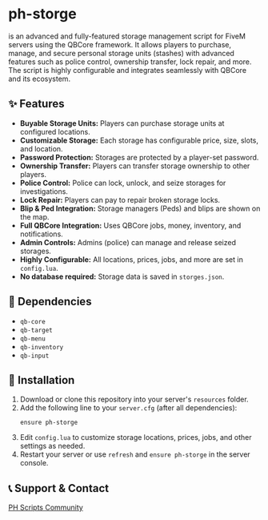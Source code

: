 # ph-storge

is an advanced and fully-featured storage management script for FiveM servers using the QBCore framework. It allows players to purchase, manage, and secure personal storage units (stashes) with advanced features such as police control, ownership transfer, lock repair, and more. The script is highly configurable and integrates seamlessly with QBCore and its ecosystem.



## ✨ Features
- **Buyable Storage Units:** Players can purchase storage units at configured locations.
- **Customizable Storage:** Each storage has configurable price, size, slots, and location.
- **Password Protection:** Storages are protected by a player-set password.
- **Ownership Transfer:** Players can transfer storage ownership to other players.
- **Police Control:** Police can lock, unlock, and seize storages for investigations.
- **Lock Repair:** Players can pay to repair broken storage locks.
- **Blip & Ped Integration:** Storage managers (Peds) and blips are shown on the map.
- **Full QBCore Integration:** Uses QBCore jobs, money, inventory, and notifications.
- **Admin Controls:** Admins (police) can manage and release seized storages.
- **Highly Configurable:** All locations, prices, jobs, and more are set in `config.lua`.
- **No database required:** Storage data is saved in `storges.json`.



## 📌 Dependencies
  - `qb-core`
  - `qb-target`
  - `qb-menu`
  - `qb-inventory`
  - `qb-input`



## 📩 Installation
1. Download or clone this repository into your server's `resources` folder.
2. Add the following line to your `server.cfg` (after all dependencies):
   ```
   ensure ph-storge
   ```
3. Edit `config.lua` to customize storage locations, prices, jobs, and other settings as needed.
4. Restart your server or use `refresh` and `ensure ph-storge` in the server console.



## 📞 Support & Contact
[PH Scripts Community](https://discord.gg/MyXQHPX9U8)
